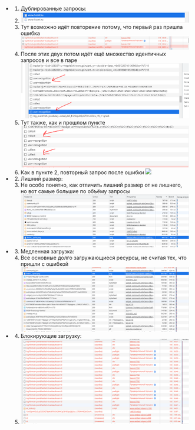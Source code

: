 - 1. Дублированные запросы:
    1. ![](./images/1st-duplicate.png)
    2. Тут возможно идёт повторение потому, что первый раз пришла ошибка ![](./images/2nd.png)
    3. После этих двух потом идёт ещё множество идентичных запросов и все в паре ![](./images/3rd.png)
    4. Тут также, как и прошлом пункте ![](./images/4th.png)
    5. Как в пункте 2, повторный запрос после ошибки ![](image.png)

- 2. Лишний размер:
    1. Не особо понятно, как отличить лишний размер от не лишнего, но вот самые большие по объёму запросы![](./images/7th.png)

- 3. Медленная загрузка:
    1. Все основные долго загружающиеся ресурсы, не считая тех, что пришли с ошибкой![](./images/6th.png)

- 4. Блокирующие загрузку:
    1. ![](./images/8th.png)